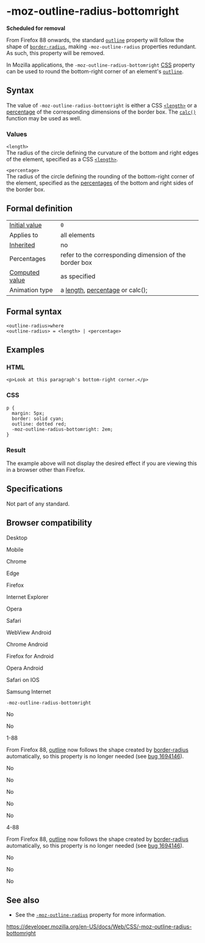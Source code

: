 # -moz-outline-radius-bottomright

**Scheduled for removal**

From Firefox 88 onwards, the standard [`outline`](outline) property will follow the shape of [`border-radius`](border-radius), making `-moz-outline-radius` properties redundant. As such, this property will be removed.

In Mozilla applications, the `-moz-outline-radius-bottomright` [CSS](https://developer.mozilla.org/en-US/docs/Web/CSS) property can be used to round the bottom-right corner of an element's [`outline`](outline).

## Syntax

The value of `-moz-outline-radius-bottomright` is either a CSS [`<length>`](length) or a [percentage](percentage) of the corresponding dimensions of the border box. The [`calc()`](<calc()>) function may be used as well.

### Values

`<length>`  
The radius of the circle defining the curvature of the bottom and right edges of the element, specified as a CSS [`<length>`](length).

`<percentage>`  
The radius of the circle defining the rounding of the bottom-right corner of the element, specified as the [percentages](percentage) of the bottom and right sides of the border box.

## Formal definition

<table><tbody><tr class="odd"><td><a href="initial_value">Initial value</a></td><td><code>0</code></td></tr><tr class="even"><td>Applies to</td><td>all elements</td></tr><tr class="odd"><td><a href="inheritance">Inherited</a></td><td>no</td></tr><tr class="even"><td>Percentages</td><td>refer to the corresponding dimension of the border box</td></tr><tr class="odd"><td><a href="computed_value">Computed value</a></td><td>as specified</td></tr><tr class="even"><td>Animation type</td><td>a <a href="length#interpolation">length</a>, <a href="percentage#interpolation">percentage</a> or calc();</td></tr></tbody></table>

## Formal syntax

    <outline-radius>where
    <outline-radius> = <length> | <percentage>

## Examples

### HTML

    <p>Look at this paragraph's bottom-right corner.</p>

### CSS

    p {
      margin: 5px;
      border: solid cyan;
      outline: dotted red;
      -moz-outline-radius-bottomright: 2em;
    }

### Result

The example above will not display the desired effect if you are viewing this in a browser other than Firefox.

## Specifications

Not part of any standard.

## Browser compatibility

Desktop

Mobile

Chrome

Edge

Firefox

Internet Explorer

Opera

Safari

WebView Android

Chrome Android

Firefox for Android

Opera Android

Safari on IOS

Samsung Internet

`-moz-outline-radius-bottomright`

No

No

1-88

From Firefox 88, [outline](https://developer.mozilla.org/docs/Web/CSS/outline) now follows the shape created by [border-radius](https://developer.mozilla.org/docs/Web/CSS/border-radius) automatically, so this property is no longer needed (see [bug 1694146](https://bugzil.la/1694146)).

No

No

No

No

No

4-88

From Firefox 88, [outline](https://developer.mozilla.org/docs/Web/CSS/outline) now follows the shape created by [border-radius](https://developer.mozilla.org/docs/Web/CSS/border-radius) automatically, so this property is no longer needed (see [bug 1694146](https://bugzil.la/1694146)).

No

No

No

## See also

- See the [`-moz-outline-radius`](-moz-outline-radius) property for more information.

<a href="https://developer.mozilla.org/en-US/docs/Web/CSS/-moz-outline-radius-bottomright" class="_attribution-link">https://developer.mozilla.org/en-US/docs/Web/CSS/-moz-outline-radius-bottomright</a>
